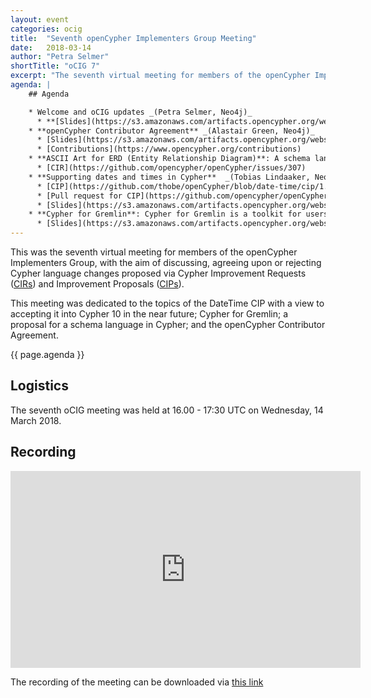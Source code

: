 ```yaml
---
layout: event
categories: ocig
title:  "Seventh openCypher Implementers Group Meeting"
date:   2018-03-14
author: "Petra Selmer"
shortTitle: "oCIG 7"
excerpt: "The seventh virtual meeting for members of the openCypher Implementers Group."
agenda: |
    ## Agenda

    * Welcome and oCIG updates _(Petra Selmer, Neo4j)_
      * **[Slides](https://s3.amazonaws.com/artifacts.opencypher.org/website/ocig7/oCIG+7+-+Welcome.pdf)**
    * **openCypher Contributor Agreement** _(Alastair Green, Neo4j)_
      * [Slides](https://s3.amazonaws.com/artifacts.opencypher.org/website/ocig7/oCIG+7+openCypher+Implementers+Group.pdf)
      * [Contributions](https://www.opencypher.org/contributions)
    * **ASCII Art for ERD (Entity Relationship Diagram)**: A schema language for Cypher _(Alastair Green, Neo4j)_
      * [CIR](https://github.com/opencypher/openCypher/issues/307) 
    * **Supporting dates and times in Cypher**  _(Tobias Lindaaker, Neo4j)_
      * [CIP](https://github.com/thobe/openCypher/blob/date-time/cip/1.accepted/CIP2015-08-06-date-time.adoc)
      * [Pull request for CIP](https://github.com/opencypher/openCypher/pull/15)
      * [Slides](https://s3.amazonaws.com/artifacts.opencypher.org/website/ocig7/oCIG+7+-+2018-03-14+-+CIP+2015-08-06+Date+and+Time.pdf)
    * **Cypher for Gremlin**: Cypher for Gremlin is a toolkit for users of Apache TinkerPop and Gremlin databases, allowing Cypher to be used within the Gremlin ecosystem _(Dimitry Solovyov, Neueda)_
      * [Slides](https://s3.amazonaws.com/artifacts.opencypher.org/website/ocig7/Cypher+for+Gremlin+-+oCIG+7.pdf)
---
```

This was the seventh virtual meeting for members of the openCypher Implementers Group, with the aim of discussing, agreeing upon or rejecting Cypher language changes proposed via Cypher Improvement Requests (<a href="https://github.com/opencypher/openCypher/issues?q=is%3Aopen+is%3Aissue+label%3ACIR" target="_blank">CIRs</a>) and Improvement Proposals (<a href="/cips/" target="_blank">CIPs</a>).

This meeting was dedicated to the topics of the DateTime CIP with a view to accepting it into Cypher 10 in the near future; Cypher for Gremlin; a proposal for a schema language in Cypher; and the openCypher Contributor Agreement.

{{ page.agenda }}

## Logistics

The seventh oCIG meeting was held at 16.00 - 17:30 UTC on Wednesday, 14 March 2018. 

## Recording

<iframe width="560" height="315" src="https://www.youtube.com/embed/OKxwXp4DBRw" frameborder="0" allowfullscreen></iframe>

The recording of the meeting can be downloaded via [this link](https://s3.amazonaws.com/artifacts.opencypher.org/website/ocig7/2018-03-14-oCIG7.mp4.zip)
